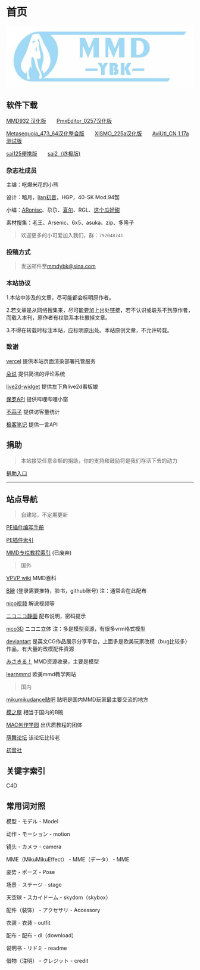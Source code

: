 # 首页

![](./image/banner.png)

## 软件下载

[MMD932 汉化版](https://softbank.lanzoux.com/i30xakyunuh)  [PmxEditor_0257汉化版](https://softbank.lanzoux.com/iP3B6kyupaj)

[Metasequoia_473_64汉化整合版](https://softbank.lanzoux.com/i88oIkywuta)  [XISMO_225a汉化版](https://softbank.lanzoux.com/if4Ixkz5rpc)  [AviUtl_CN 1.17a测试版](https://softbank.lanzoux.com/igtSrl4d8cd)

[sai125便携版](https://ifwz.lanzoux.com/ipG1lkl4ydc)  [sai2（终极版)](https://ifwz.lanzoux.com/izXpnkl4pfa)


### 杂志社成员

主编：吃爆米花的小熊

设计：暗月，[lian初音](https://space.bilibili.com/634261)，HGP，40-SK Mod.94㍿

小编：[ARonisc](https://space.bilibili.com/456224370)、尕尕、[夏尔](https://space.bilibili.com/32262020)、RGL、[这个瓜好甜](https://space.bilibili.com/8720154)

素材搜集：老王、Arsenic、6x5、asuka、zip、多隆子

> 欢迎更多的小可爱加入我们，群：`792048741`

### 投稿方式

> 发送邮件至[mmdybk@sina.com](mailto:mmdybk@sina.com)

### 本站协议

1.本站中涉及的文章，尽可能都会标明原作者。

2.若文章是从网络搜集来，尽可能要加上出处链接，若不认识或联系不到原作者，而载入本刊，原作者有权联系本社撤掉文章。

3.不得在转载时标注本站，应标明原出处。本站原创文章，不允许转载。

### 致谢

[vercel](https://vercel.com/) 提供本站页面渲染部署托管服务

[朵说](http://cs.occamx.com/) 提供简洁的评论系统

[live2d-widget](https://github.com/stevenjoezhang/live2d-widget) 提供左下角live2d看板娘

[保罗API](https://api.paugram.com/) 提供哔哩哔哩小窗

[不蒜子](http://busuanzi.ibruce.info/) 提供访客量统计

[极客笔记](https://guoch.xyz/) 提供一言API

## 捐助

> 本站接受任意金额的捐助，你的支持和鼓励将是我们存活下去的动力

[捐助入口](./donate)

---

## 站点导航

> 自建站，不定期更新

[PE插件编写手册](https://toolkit.gitee.io/peplugin_doc)

[PE插件索引](https://mmdybk.gitee.io/peplugin/)

[MMD专栏教程索引](https://mmdybk.gitee.io/zhuanlan/) (已废弃)

> 国外

[VPVP wiki](https://w.atwiki.jp/vpvpwiki/) MMD百科

[B碗](https://bowlroll.net/) (登录需要推特，脸书，github账号) 注：通常会在此配布

[nico视频](https://www.nicovideo.jp/) 解说视频等

[ニコニコ静画](https://seiga.nicovideo.jp/) 配布说明，密码提示

[nico3D](https://3d.nicovideo.jp/) ニコニ立体 注：多是模型资源，有很多vrm格式模型

[deviantart](https://www.deviantart.com/) 是英文CG作品展示分享平台，上面多是欧美玩家改模（bug比较多）作品，有大量的改模配件资源

[みさきる！](https://3d-arts.misanyan.com/) MMD资源收录，主要是模型

[learnmmd](https://learnmmd.com/) 欧美mmd教学网站

> 国内

[mikumikudance贴吧](http://tieba.baidu.com/f?kw=mikumikudance) 贴吧是国内MMD玩家最主要交流的地方

[模之屋](https://www.aplaybox.com/) 相当于国内的B碗

[MAC创作学园](https://space.bilibili.com/18316420) 出优质教程的团体

[萌舞论坛](http://moe5.net/) 该论坛比较老

[初音社](https://www.mikuclub.org/mmd)

## 关键字索引

C4D 

## 常用词对照

模型 - モデル - Model

动作 - モーション - motion

镜头 - カメラ - camera

MME（MikuMikuEffect） - MME（データ） - MME

姿势 - ポーズ - Pose

场景 - ステージ - stage

天空球 - スカイドーム - skydom（skybox）

配件（装饰） - アクセサリ - Accessory 

衣装 - 衣装 - outfit

配布 - 配布 - dl（download）

说明书 - リドミ - readme

借物（注明） - クレジット - credit 